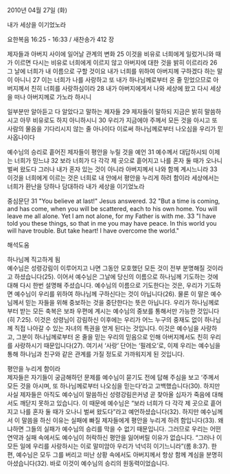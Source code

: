 2010년 04월 27일 (화)

내가 세상을 이기었노라



요한복음 16:25 - 16:33 / 새찬송가 412 장


제자들과 아버지 사이에 일어날 관계의 변화
25 이것을 비유로 너희에게 일렀거니와 때가 이르면 다시는 비유로 너희에게 이르지 않고 아버지에 대한 것을 밝히 이르리라 26 그 날에 너희가 내 이름으로 구할 것이요 내가 너희를 위하여 아버지께 구하겠다 하는 말이 아니니 27 이는 너희가 나를 사랑하고 또 내가 하나님께로부터 온 줄 믿었으므로 아버지께서 친히 너희를 사랑하심이라 28 내가 아버지에게서 나와 세상에 왔고 다시 세상을 떠나 아버지께로 가노라 하시니 

일부분만 알아듣고 다 알았다고 말하는 제자들
29 제자들이 말하되 지금은 밝히 말씀하시고 아무 비유로도 하지 아니하시니 30 우리가 지금에야 주께서 모든 것을 아시고 또 사람의 물음을 기다리시지 않는 줄 아나이다 이로써 하나님께로부터 나오심을 우리가 믿사옵나이다 

예수님의 승리로 흩어진 제자들이 평안을 누릴 것을 예언 
31 예수께서 대답하시되 이제는 너희가 믿느냐 32 보라 너희가 다 각각 제 곳으로 흩어지고 나를 혼자 둘 때가 오나니 벌써 왔도다 그러나 내가 혼자 있는 것이 아니라 아버지께서 나와 함께 계시느니라 33 이것을 너희에게 이르는 것은 너희로 내 안에서 평안을 누리게 하려 함이라 세상에서는 너희가 환난을 당하나 담대하라 내가 세상을 이기었노라

중심문단  31 "You believe at last!"  Jesus answered.  32 "But a time is coming, and has come, when you will be scattered, each to his own home.  You will leave me all alone.  Yet I am not alone, for my Father is with me.  33 "I have told you these things, so that in me you may have peace.  In this world you will have trouble.  But take heart!  I have overcome the world."

해석도움





하나님께 직고하게 됨  
예수님은 성령강림이 이루어지고 나면 그동안 모호했던 모든 것이 전부 분명해질 것이라고 하셨습니다(25). 이어서 예수님은 그날에 당신의 이름으로 하나님께 기도하는 것에 대해 다시 한번 설명해 주셨습니다. 예수님의 이름으로 기도한다는 것은, 우리가 기도하면 예수님이 우리를 위하여 하나님께 구하신다는 것이 아닙니다(26). 물론 이 말은 예수님께서 믿는 자들을 위해 중보하는 것을 중단한다는 뜻은 아닙니다. 우리가 하나님께로부터 받는 모든 축복은 보좌 우편에 계시는 예수님의 중보를 통해서만 가능한 것입니다(히 7:25). 이것은 성령님이 강림하신 이후에는 우리가 어느 누구의 중재도 없이 하나님께 직접 나아갈 수 있는 자녀의 특권을 얻게 된다는 것입니다. 이것은 예수님을 사랑하고, 그분이 하나님께로부터 온 줄을 믿는 우리의 믿음으로 인해 아버지께서도 친히 우리를 사랑하시기 때문입니다(27). 여기서 ‘사랑’ 단어는 ‘필레오’로, 이제 우리는 예수님을 통해 하나님과 친구와 같은 관계를 가질 정도로 가까워지게 된 것입니다.

평안을 누리게 함이라  
제자들은 자기들이 궁금해하던 문제를 예수님이 묻기도 전에 답해 주심을 보고 ‘주께서 모든 것을 아시며, 또 하나님께로부터 나오심을 믿는다’라고 고백했습니다(30). 하지만 사실 제자들은 아직도 예수님이 말씀하신 성령강림은커녕 곧 찾아올 십자가 죽음에 대해서도 깨닫지 못하고 있습니다. 이 때문에 예수님은 “보라 너희가 다 각각 제 곳으로 흩어지고 나를 혼자 둘 때가 오나니 벌써 왔도다”라고 예언하셨습니다(32). 하지만 예수님께서 이 말씀을 하신 이유는 실패에 빠질 제자들에게 평안을 누리게 하려 함입니다(33). 왜냐하면 그들의 실패가 예수님의 승리를 막을 수 없기 때문입니다. 그러므로 우리는 어떤 연약과 실패 속에서도 예수님이 허락하신 평안을 잃어버릴 이유가 없습니다. “그러나 이 모든 일에 우리를 사랑하시는 이로 말미암아 우리가 넉넉히 이기느니라”(롬 8:37). 한편, 예수님은 모두 그를 버리고 떠난 상황 속에서도 아버지께서 항상 함께 계심을 분명히 아셨습니다(32). 바로 이것이 예수님의 승리의 원동력이었습니다.